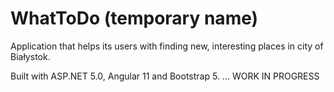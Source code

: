 # WhatToDo (temporary name)
Application that helps its users with finding new, interesting places in city of Białystok.

Built with ASP.NET 5.0, Angular 11 and Bootstrap 5. 
...
WORK IN PROGRESS
